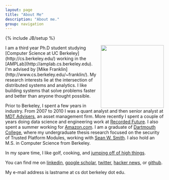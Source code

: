 ```yaml
---
layout: page
title: "About Me"
description: "About me."
group: navigation
---
```

{% include JB/setup %}

<img src="{{ BASE_PATH}}assets/me.jpg" align="right" width="200" height="200">
I am a third year Ph.D student studying [Computer Science at UC Berkeley](http://cs.berkeley.edu/) working in the [AMPLab](http://amplab.cs.berkeley.edu). I'm advised by [Mike Franklin](http://www.cs.berkeley.edu/~franklin/). My research interests lie at the intersection of distributed systems and analytics. I like building systems that solve problems faster and better than anyone thought possible.

Prior to Berkeley, I spent a few years in industry. From 2007 to 2010 I was a quant analyst and then senior analyst at [MDT Advisers](http://www.mdtadvisers.com), an asset management firm. More recently I spent a couple of years doing data science and engineering work at [Recorded Future](http://www.recordedfuture.com). I also spent a summer working for [Amazon.com](http://www.amazon.com/). I am a graduate of [Dartmouth College](http://www.dartmouth.edu/), where my undergraduate thesis research focused on the security of Trusted Platform Modules, working with [Sean W. Smith](http://cs.dartmouth.edu/~sws/). I also hold an M.S. in Computer Science from Berkeley.

In my spare time, I like golf, cooking, and [jumping off of high things](http://www.dartmouthsports.com/ViewArticle.dbml?DB_OEM_ID=11600&ATCLID=683330).

You can find me on [linkedin](http://www.linkedin.com/in/ersparks/), [google scholar](http://scholar.google.com/citations?user=Hs3AnAkAAAAJ), [twitter](https://twitter.com/evanrsparks), [hacker news](http://news.ycombinator.com/user?id=etrain), or [github](http://github.com/etrain/).

My e-mail address is lastname at cs dot berkeley dot edu.
